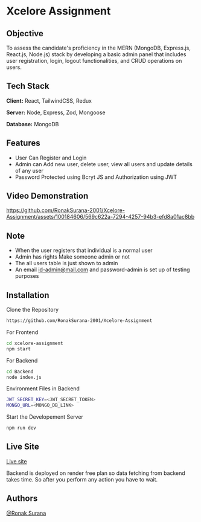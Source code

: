 
# Xcelore Assignment

## Objective

To assess the candidate's proficiency in the MERN (MongoDB, Express.js, React.js, Node.js)
stack by developing a basic admin panel that includes user registration, login, logout
functionalities, and CRUD operations on users.
## Tech Stack

**Client:** React, TailwindCSS, Redux

**Server:** Node, Express, Zod, Mongoose

**Database:** MongoDB

## Features

- User Can Register and Login
- Admin can Add new user, delete user, view all users and update details of any user
- Password Protected using Bcryt JS and Authorization using JWT

## Video Demonstration


https://github.com/RonakSurana-2001/Xcelore-Assignment/assets/100184606/569c622a-7294-4257-94b3-efd8a01ac8bb


## Note
- When the user registers that individual is a normal user
- Admin has rights Make someone admin or not
- The all users table is just shown to admin
- An email id-admin@mail.com and password-admin is set up of testing purposes
## Installation

Clone the Repository

```bash
https://github.com/RonakSurana-2001/Xcelore-Assignment
```
For Frontend
```bash
cd xcelore-assignment
npm start
```

For Backend
```bash
cd Backend
node index.js
```

Environment Files in Backend
```bash
JWT_SECRET_KEY=<JWT_SECRET_TOKEN>
MONGO_URL=<MONGO_DB_LINK>
```

Start the Developement Server
```bash
npm run dev
```
## Live Site

<a href="xcelore-assignment.vercel.app">
Live site</a>  

Backend is deployed on render free plan so data fetching from backend takes time. So after you perform any action you have to wait.

## Authors

 [@Ronak Surana](https://www.linkedin.com/in/ronak-surana-944550205/)

